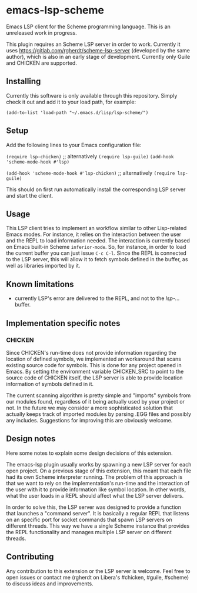 # emacs-lsp-scheme

Emacs LSP client for the Scheme programming language. This is an unreleased
work in progress.

This plugin requires an Scheme LSP server in order to work. Currently it uses
https://gitlab.com/rgherdt/scheme-lsp-server (developed by the same author), which
is also in an early stage of development. Currently only Guile and CHICKEN are supported.

## Installing

Currently this software is only available through this repository. Simply check it out 
and add it to your load path, for example:

`(add-to-list 'load-path "~/.emacs.d/lisp/lsp-scheme/")`


## Setup

Add the following lines to your Emacs configuration file:

`(require lsp-chicken)`
;; alternatively `(require lsp-guile)`
`(add-hook 'scheme-mode-hook #'lsp)`

`(add-hook 'scheme-mode-hook #'lsp-chicken)`
;; alternatively `(require lsp-guile)`

This should on first run automatically install the corresponding LSP server and
start the client.

## Usage

This LSP client tries to implement an workflow similar to other Lisp-related Emacs
modes. For instance, it relies on the interaction between the user and the REPL
to load information needed. The interaction is currently based on Emacs built-in
Scheme `inferior-mode`. So, for instance, in order to load the current buffer you
can just issue `C-c C-l`. Since the REPL is connected to the LSP server, this
will allow it to fetch symbols defined in the buffer, as well as libraries
imported by it.

## Known limitations

- currently LSP's error are delivered to the REPL, and not to the *lsp-...* buffer.

## Implementation specific notes

### CHICKEN

Since CHICKEN's run-time does not provide information regarding the location of
defined symbols, we implemented an workaround that scans existing source code
for symbols. This is done for any project opened in Emacs. By setting
the environment variable CHICKEN_SRC to point to the source code of CHICKEN
itself, the LSP server is able to provide location information of symbols defined
in it.

The current scanning algorithm is pretty simple and "imports" symbols from
our modules found, regardless of it being actually used by your project
or not. In the future we may consider a more sophisticated solution that actually
keeps track of imported modules by parsing .EGG files and possibly any includes.
Suggestions for improving this are obviously welcome.

## Design notes

Here some notes to explain some design decisions of this extension.

The emacs-lsp plugin usually works by spawning a new LSP server for each
open project. On a previous stage of this extension, this meant that each file
had its own Scheme interpreter running. The problem of this approach is that
we want to rely on the implementation's run-time and the interaction of the user
with it to provide information like symbol location. In other words, what the
user loads in a REPL should affect what the LSP server delivers.

In order to solve this, the LSP server was designed to provide a function
that launches a "command server". It is basically a regular REPL that listens
on an specific port for socket commands that spawn LSP servers on different threads.
This way we have a single Scheme instance that provides the REPL functionality
and manages multiple LSP server on different threads.

## Contributing

Any contribution to this extension or the LSP server is welcome. Feel
free to open issues or contact me (rgherdt on Libera's #chicken, #guile, #scheme)
to discuss ideas and improvements.
